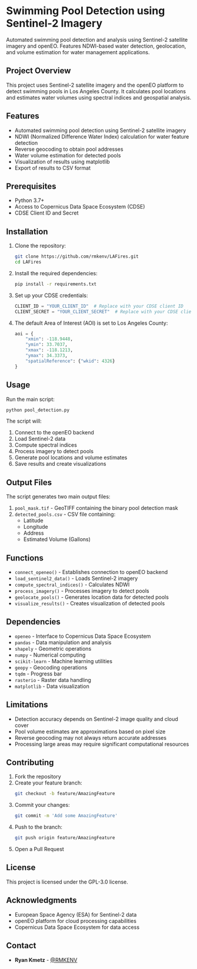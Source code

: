 # Swimming Pool Detection using Sentinel-2 Imagery

Automated swimming pool detection and analysis using Sentinel-2 satellite imagery and openEO. Features NDWI-based water detection, geolocation, and volume estimation for water management applications.

## Project Overview

This project uses Sentinel-2 satellite imagery and the openEO platform to detect swimming pools in Los Angeles County. It calculates pool locations and estimates water volumes using spectral indices and geospatial analysis.

## Features

- Automated swimming pool detection using Sentinel-2 satellite imagery
- NDWI (Normalized Difference Water Index) calculation for water feature detection
- Reverse geocoding to obtain pool addresses
- Water volume estimation for detected pools
- Visualization of results using matplotlib
- Export of results to CSV format

## Prerequisites

- Python 3.7+
- Access to Copernicus Data Space Ecosystem (CDSE)
- CDSE Client ID and Secret

## Installation

1. Clone the repository:
   ```bash
   git clone https://github.com/rmkenv/LAFires.git
   cd LAFires
   ```

2. Install the required dependencies:
   ```bash
   pip install -r requirements.txt
   ```

3. Set up your CDSE credentials:
   ```python
   CLIENT_ID = "YOUR_CLIENT_ID"  # Replace with your CDSE client ID
   CLIENT_SECRET = "YOUR_CLIENT_SECRET"  # Replace with your CDSE client secret
   ```

4. The default Area of Interest (AOI) is set to Los Angeles County:
   ```python
   aoi = {
       "xmin": -118.9448,
       "ymin": 33.7037,
       "xmax": -118.1213,
       "ymax": 34.3373,
       "spatialReference": {"wkid": 4326}
   }
   ```

## Usage

Run the main script:

```bash
python pool_detection.py
```

The script will:

1. Connect to the openEO backend
2. Load Sentinel-2 data
3. Compute spectral indices
4. Process imagery to detect pools
5. Generate pool locations and volume estimates
6. Save results and create visualizations

## Output Files

The script generates two main output files:

1. `pool_mask.tif` - GeoTIFF containing the binary pool detection mask
2. `detected_pools.csv` - CSV file containing:
   - Latitude
   - Longitude
   - Address
   - Estimated Volume (Gallons)

## Functions

- `connect_openeo()` - Establishes connection to openEO backend
- `load_sentinel2_data()` - Loads Sentinel-2 imagery
- `compute_spectral_indices()` - Calculates NDWI
- `process_imagery()` - Processes imagery to detect pools
- `geolocate_pools()` - Generates location data for detected pools
- `visualize_results()` - Creates visualization of detected pools

## Dependencies

- `openeo` - Interface to Copernicus Data Space Ecosystem
- `pandas` - Data manipulation and analysis
- `shapely` - Geometric operations
- `numpy` - Numerical computing
- `scikit-learn` - Machine learning utilities
- `geopy` - Geocoding operations
- `tqdm` - Progress bar
- `rasterio` - Raster data handling
- `matplotlib` - Data visualization

## Limitations

- Detection accuracy depends on Sentinel-2 image quality and cloud cover
- Pool volume estimates are approximations based on pixel size
- Reverse geocoding may not always return accurate addresses
- Processing large areas may require significant computational resources

## Contributing

1. Fork the repository
2. Create your feature branch:
   ```bash
   git checkout -b feature/AmazingFeature
   ```
3. Commit your changes:
   ```bash
   git commit -m 'Add some AmazingFeature'
   ```
4. Push to the branch:
   ```bash
   git push origin feature/AmazingFeature
   ```
5. Open a Pull Request

## License

This project is licensed under the GPL-3.0 license.

## Acknowledgments

- European Space Agency (ESA) for Sentinel-2 data
- openEO platform for cloud processing capabilities
- Copernicus Data Space Ecosystem for data access

## Contact

- **Ryan Kmetz** - [@RMKENV](https://github.com/rmkenv)
